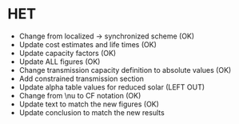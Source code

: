 # HET
- Change from localized -> synchronized scheme (OK)
- Update cost estimates and life times (OK)
- Update capacity factors (OK)
- Update ALL figures (OK)
- Change transmission capacity definition to absolute values (OK)
- Add constrained transmission section
- Update alpha table values for reduced solar (LEFT OUT)
- Change from \nu to CF notation (OK)
- Update text to match the new figures (OK)
- Update conclusion to match the new results
